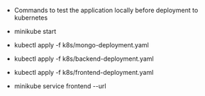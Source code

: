 - Commands to test the application locally before deployment to kubernetes 


- minikube start
- kubectl apply -f k8s/mongo-deployment.yaml
- kubectl apply -f k8s/backend-deployment.yaml
- kubectl apply -f k8s/frontend-deployment.yaml
- minikube service frontend --url

